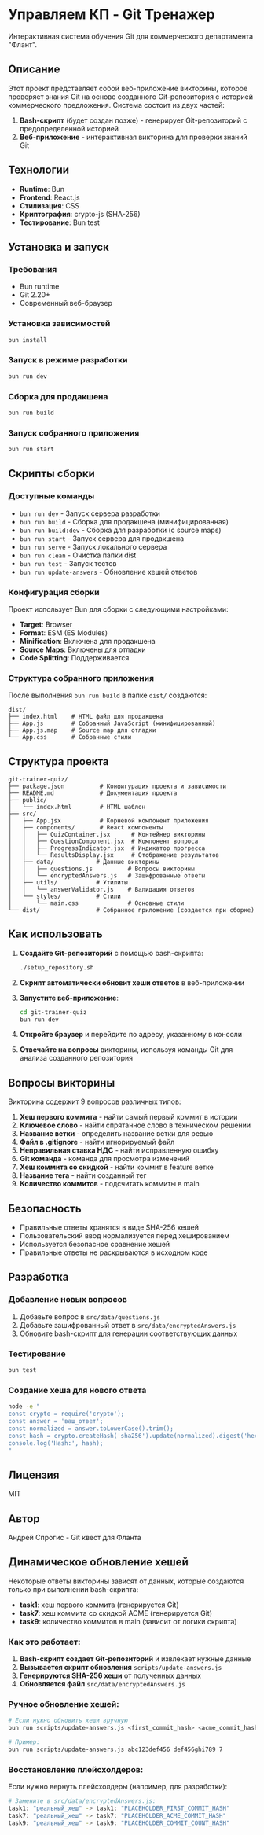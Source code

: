 # Управляем КП - Git Тренажер

Интерактивная система обучения Git для коммерческого департамента "Флант".

## Описание

Этот проект представляет собой веб-приложение викторины, которое проверяет знания Git на основе созданного Git-репозитория с историей коммерческого предложения. Система состоит из двух частей:

1. **Bash-скрипт** (будет создан позже) - генерирует Git-репозиторий с предопределенной историей
2. **Веб-приложение** - интерактивная викторина для проверки знаний Git

## Технологии

- **Runtime**: Bun
- **Frontend**: React.js
- **Стилизация**: CSS
- **Криптография**: crypto-js (SHA-256)
- **Тестирование**: Bun test

## Установка и запуск

### Требования

- Bun runtime
- Git 2.20+
- Современный веб-браузер

### Установка зависимостей

```bash
bun install
```

### Запуск в режиме разработки

```bash
bun run dev
```

### Сборка для продакшена

```bash
bun run build
```

### Запуск собранного приложения

```bash
bun run start
```

## Скрипты сборки

### Доступные команды

- `bun run dev` - Запуск сервера разработки
- `bun run build` - Сборка для продакшена (минифицированная)
- `bun run build:dev` - Сборка для разработки (с source maps)
- `bun run start` - Запуск сервера для продакшена
- `bun run serve` - Запуск локального сервера
- `bun run clean` - Очистка папки dist
- `bun run test` - Запуск тестов
- `bun run update-answers` - Обновление хешей ответов

### Конфигурация сборки

Проект использует Bun для сборки с следующими настройками:

- **Target**: Browser
- **Format**: ESM (ES Modules)
- **Minification**: Включена для продакшена
- **Source Maps**: Включены для отладки
- **Code Splitting**: Поддерживается

### Структура собранного приложения

После выполнения `bun run build` в папке `dist/` создаются:

```
dist/
├── index.html    # HTML файл для продакшена
├── App.js        # Собранный JavaScript (минифицированный)
├── App.js.map    # Source map для отладки
└── App.css       # Собранные стили
```

## Структура проекта

```
git-trainer-quiz/
├── package.json          # Конфигурация проекта и зависимости
├── README.md             # Документация проекта
├── public/
│   └── index.html        # HTML шаблон
├── src/
│   ├── App.jsx           # Корневой компонент приложения
│   ├── components/       # React компоненты
│   │   ├── QuizContainer.jsx      # Контейнер викторины
│   │   ├── QuestionComponent.jsx  # Компонент вопроса
│   │   ├── ProgressIndicator.jsx  # Индикатор прогресса
│   │   └── ResultsDisplay.jsx     # Отображение результатов
│   ├── data/            # Данные викторины
│   │   ├── questions.js          # Вопросы викторины
│   │   └── encryptedAnswers.js   # Зашифрованные ответы
│   ├── utils/           # Утилиты
│   │   └── answerValidator.js    # Валидация ответов
│   └── styles/          # Стили
│       └── main.css              # Основные стили
└── dist/                # Собранное приложение (создается при сборке)
```

## Как использовать

1. **Создайте Git-репозиторий** с помощью bash-скрипта:
   ```bash
   ./setup_repository.sh
   ```
2. **Скрипт автоматически обновит хеши ответов** в веб-приложении

3. **Запустите веб-приложение**:
   ```bash
   cd git-trainer-quiz
   bun run dev
   ```
4. **Откройте браузер** и перейдите по адресу, указанному в консоли

5. **Отвечайте на вопросы** викторины, используя команды Git для анализа созданного репозитория

## Вопросы викторины

Викторина содержит 9 вопросов различных типов:

1. **Хеш первого коммита** - найти самый первый коммит в истории
2. **Ключевое слово** - найти спрятанное слово в техническом решении
3. **Название ветки** - определить название ветки для ревью
4. **Файл в .gitignore** - найти игнорируемый файл
5. **Неправильная ставка НДС** - найти исправленную ошибку
6. **Git команда** - команда для просмотра изменений
7. **Хеш коммита со скидкой** - найти коммит в feature ветке
8. **Название тега** - найти созданный тег
9. **Количество коммитов** - подсчитать коммиты в main

## Безопасность

- Правильные ответы хранятся в виде SHA-256 хешей
- Пользовательский ввод нормализуется перед хешированием
- Используется безопасное сравнение хешей
- Правильные ответы не раскрываются в исходном коде

## Разработка

### Добавление новых вопросов

1. Добавьте вопрос в `src/data/questions.js`
2. Добавьте зашифрованный ответ в `src/data/encryptedAnswers.js`
3. Обновите bash-скрипт для генерации соответствующих данных

### Тестирование

```bash
bun test
```

### Создание хеша для нового ответа

```bash
node -e "
const crypto = require('crypto');
const answer = 'ваш_ответ';
const normalized = answer.toLowerCase().trim();
const hash = crypto.createHash('sha256').update(normalized).digest('hex');
console.log('Hash:', hash);
"
```

## Лицензия

MIT

## Автор

Андрей Спрогис - Git квест для Фланта

## Динамическое обновление хешей

Некоторые ответы викторины зависят от данных, которые создаются только при выполнении bash-скрипта:

- **task1**: хеш первого коммита (генерируется Git)
- **task7**: хеш коммита со скидкой ACME (генерируется Git)
- **task9**: количество коммитов в main (зависит от логики скрипта)

### Как это работает:

1. **Bash-скрипт создает Git-репозиторий** и извлекает нужные данные
2. **Вызывается скрипт обновления** `scripts/update-answers.js`
3. **Генерируются SHA-256 хеши** от полученных данных
4. **Обновляется файл** `src/data/encryptedAnswers.js`

### Ручное обновление хешей:

```bash
# Если нужно обновить хеши вручную
bun run scripts/update-answers.js <first_commit_hash> <acme_commit_hash> <commit_count>

# Пример:
bun run scripts/update-answers.js abc123def456 def456ghi789 7
```

### Восстановление плейсхолдеров:

Если нужно вернуть плейсхолдеры (например, для разработки):

```bash
# Замените в src/data/encryptedAnswers.js:
task1: "реальный_хеш" -> task1: "PLACEHOLDER_FIRST_COMMIT_HASH"
task7: "реальный_хеш" -> task7: "PLACEHOLDER_ACME_COMMIT_HASH"
task9: "реальный_хеш" -> task9: "PLACEHOLDER_COMMIT_COUNT_HASH"
```
